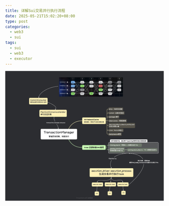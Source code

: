 ```yaml
---
title: 详解Sui交易并行执行流程
date: 2025-05-21T15:02:20+08:00
type: post
categories:
  - web3
  - sui
tags:
  - sui
  - web3
  - executor
---
```




<img src="../assets/img/Sui-Transaction-Manager.jpg" alt="Sui-Transaction-Manager"/>
